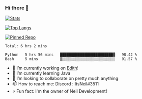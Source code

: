 ### Hi there 👋

[![Stats](https://github-readme-stats.vercel.app/api?username=ItsNeil17&show_icons=true&theme=discord_old_blurple)](https://github.com/ItsNeil17)

[![Top Langs](https://github-readme-stats.vercel.app/api/top-langs/?username=ItsNeil17&theme=discord_old_blurple)](https://github.com/ItsNeil17)

[![Pinned Repo](https://github-readme-stats.vercel.app/api/pin/?username=NeilDevelopment&repo=BeepBoopBot&theme=discord_old_blurple)](https://github.com/NeilDevelopment/BeepBoopBot)
<!--START_SECTION:waka-->
```text
Total: 6 hrs 2 mins

Python   5 hrs 56 mins   ████████████████████████▓   98.42 % 
Bash     5 mins          ▒░░░░░░░░░░░░░░░░░░░░░░░░   01.57 % 
```
<!--END_SECTION:waka-->
- 🔭 I’m currently working on [Edith](https://github.com/NeilDevelopment/Edith)!
- 🌱 I’m currently learning Java
- 👯 I’m looking to collaborate on pretty much anything
- 📫 How to reach me: Discord : ItsNeil#3511
- ⚡ Fun fact: I'm the owner of Neil Development!
